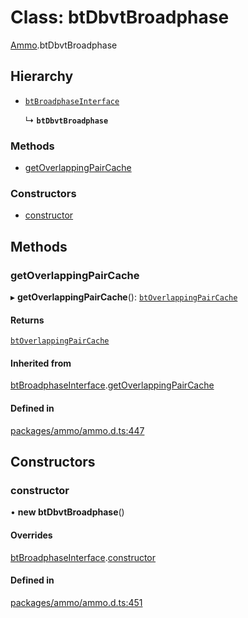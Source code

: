 # Class: btDbvtBroadphase

[Ammo](../modules/Ammo.md).btDbvtBroadphase

## Hierarchy

- [`btBroadphaseInterface`](Ammo.btBroadphaseInterface.md)

  ↳ **`btDbvtBroadphase`**


### Methods

- [getOverlappingPairCache](Ammo.btDbvtBroadphase.md#getoverlappingpaircache)

### Constructors

- [constructor](Ammo.btDbvtBroadphase.md#constructor)

## Methods

### getOverlappingPairCache

▸ **getOverlappingPairCache**(): [`btOverlappingPairCache`](Ammo.btOverlappingPairCache.md)

#### Returns

[`btOverlappingPairCache`](Ammo.btOverlappingPairCache.md)

#### Inherited from

[btBroadphaseInterface](Ammo.btBroadphaseInterface.md).[getOverlappingPairCache](Ammo.btBroadphaseInterface.md#getoverlappingpaircache)

#### Defined in

[packages/ammo/ammo.d.ts:447](https://github.com/Orillusion/orillusion/blob/main/packages/ammo/ammo.d.ts#L447)

## Constructors

### constructor

• **new btDbvtBroadphase**()

#### Overrides

[btBroadphaseInterface](Ammo.btBroadphaseInterface.md).[constructor](Ammo.btBroadphaseInterface.md#constructor)

#### Defined in

[packages/ammo/ammo.d.ts:451](https://github.com/Orillusion/orillusion/blob/main/packages/ammo/ammo.d.ts#L451)
